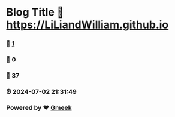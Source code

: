 # Blog Title :link: https://LiLiandWilliam.github.io 
### :page_facing_up: [1](https://LiLiandWilliam.github.io/tag.html) 
### :speech_balloon: 0 
### :hibiscus: 37 
### :alarm_clock: 2024-07-02 21:31:49 
### Powered by :heart: [Gmeek](https://github.com/Meekdai/Gmeek)
